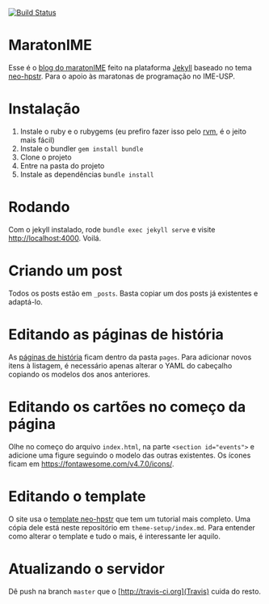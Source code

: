 [![Build Status](https://travis-ci.org/maratonime/blog.svg?branch=master)](https://travis-ci.org/maratonime/blog)
# MaratonIME
Esse é o [blog do maratonIME](http://www.ime.usp.br/~maratona/) feito na plataforma [Jekyll](http://jekyllrb.com) baseado no tema [neo-hpstr](https://github.com/aron-bordin/neo-hpstr-jekyll-theme). Para o apoio às maratonas de programação no IME-USP.

# Instalação
1. Instale o ruby e o rubygems (eu prefiro fazer isso pelo [rvm](https://rvm.io/), é o jeito mais fácil)
2. Instale o bundler `gem install bundle`
3. Clone o projeto
3. Entre na pasta do projeto
4. Instale as dependências `bundle install`

# Rodando
Com o jekyll instalado, rode `bundle exec jekyll serve` e visite [http://localhost:4000](http://localhost:4000). Voilá.

# Criando um post
Todos os posts estão em `_posts`. Basta copiar um dos posts já existentes e adaptá-lo.

# Editando as páginas de história
As [páginas de história](https://www.ime.usp.br/~maratona/historia) ficam dentro da pasta `pages`. Para adicionar novos itens à listagem, é necessário apenas alterar o YAML do cabeçalho copiando os modelos dos anos anteriores.

# Editando os cartões no começo da página
Olhe no começo do arquivo `index.html`, na parte `<section id="events">` e adicione uma figure seguindo o modelo das outras existentes. Os ícones ficam em https://fontawesome.com/v4.7.0/icons/.

# Editando o template
O site usa o [template neo-hpstr](https://github.com/aron-bordin/neo-hpstr-jekyll-theme) que tem um tutorial mais completo. Uma cópia dele está neste repositório em `theme-setup/index.md`. Para entender como alterar o template e tudo o mais, é interessante ler aquilo.

# Atualizando o servidor
Dê push na branch `master` que o [http://travis-ci.org](Travis) cuida do resto.
